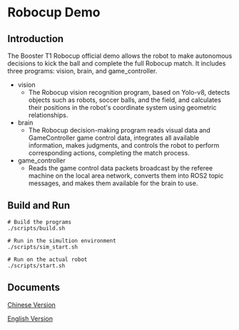 # Robocup Demo
## Introduction
The Booster T1 Robocup official demo allows the robot to make autonomous decisions to kick the ball and complete the full Robocup match. It includes three programs: vision, brain, and game_controller.

- vision
    - The Robocup vision recognition program, based on Yolo-v8, detects objects such as robots, soccer balls, and the field, and calculates their positions in the robot's coordinate system using geometric relationships.
- brain
    - The Robocup decision-making program reads visual data and GameController game control data, integrates all available information, makes judgments, and controls the robot to perform corresponding actions, completing the match process.
- game_controller
    - Reads the game control data packets broadcast by the referee machine on the local area network, converts them into ROS2 topic messages, and makes them available for the brain to use.

## Build and Run
```
# Build the programs
./scripts/build.sh

# Run in the simultion environment
./scripts/sim_start.sh

# Run on the actual robot
./scripts/start.sh
```

## Documents
[Chinese Version](https://booster.feishu.cn/wiki/P5kJw6nDGib5wskZ3Yfc289lnIg)

[English Version](https://booster.feishu.cn/wiki/XY6Kwrq1bizif4kq7X9c14twnle)
